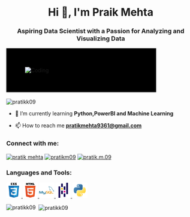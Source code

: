 <h1 align="center">Hi 👋, I'm Praik Mehta</h1>
<h3 align="center">Aspiring Data Scientist with a Passion for Analyzing and Visualizing Data</h3>


<div style="background-color: black; display: inline-block; padding: 50px;">
  <img align="right" margin-top="10%" alt="Coding" width="300" src="https://i0.wp.com/kotapoint.in/wp-content/uploads/2023/09/ds-3.gif">
</div>


<p align="left"> <img src="https://komarev.com/ghpvc/?username=pratikk09&label=Profile%20views&color=0e75b6&style=flat" alt="pratikk09" /> </p>

- 🌱 I’m currently learning **Python,PowerBI and Machine Learning**

- 📫 How to reach me **pratikmehta9361@gmail.com**

<h3 align="left">Connect with me:</h3>
<p align="left">
<a href="https://linkedin.com/in/pratik mehta" target="blank"><img align="center" src="https://raw.githubusercontent.com/rahuldkjain/github-profile-readme-generator/master/src/images/icons/Social/linked-in-alt.svg" alt="pratik mehta" height="30" width="40" /></a>
<a href="https://kaggle.com/pratikm09" target="blank"><img align="center" src="https://raw.githubusercontent.com/rahuldkjain/github-profile-readme-generator/master/src/images/icons/Social/kaggle.svg" alt="pratikm09" height="30" width="40" /></a>
<a href="https://instagram.com/pratik_m.09" target="blank"><img align="center" src="https://raw.githubusercontent.com/rahuldkjain/github-profile-readme-generator/master/src/images/icons/Social/instagram.svg" alt="pratik.m.09" height="30" width="40" /></a>
</p>

<h3 align="left">Languages and Tools:</h3>
<p align="left"> <a href="https://www.w3schools.com/css/" target="_blank" rel="noreferrer"> <img src="https://raw.githubusercontent.com/devicons/devicon/master/icons/css3/css3-original-wordmark.svg" alt="css3" width="40" height="40"/> </a> <a href="https://www.w3.org/html/" target="_blank" rel="noreferrer"> <img src="https://raw.githubusercontent.com/devicons/devicon/master/icons/html5/html5-original-wordmark.svg" alt="html5" width="40" height="40"/> </a> <a href="https://www.mysql.com/" target="_blank" rel="noreferrer"> <img src="https://raw.githubusercontent.com/devicons/devicon/master/icons/mysql/mysql-original-wordmark.svg" alt="mysql" width="40" height="40"/> </a> <a href="https://pandas.pydata.org/" target="_blank" rel="noreferrer"> <img src="https://raw.githubusercontent.com/devicons/devicon/2ae2a900d2f041da66e950e4d48052658d850630/icons/pandas/pandas-original.svg" alt="pandas" width="40" height="40"/> </a> <a href="https://www.python.org" target="_blank" rel="noreferrer"> <img src="https://raw.githubusercontent.com/devicons/devicon/master/icons/python/python-original.svg" alt="python" width="40" height="40"/> </a> </p>

<p>
  <img 
    align="left" 
    src="https://github-readme-stats.vercel.app/api/top-langs?username=pratikk09&show_icons=true&locale=en&layout=compact&theme=default" 
    alt="pratikk09" 
  />
</p>

<p>&nbsp;
  <img 
    align="center" 
    src="https://github-readme-stats.vercel.app/api?username=pratikk09&show_icons=true&locale=en&theme=default" 
    alt="pratikk09" 
  />
</p>

